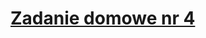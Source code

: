 # [Zadanie domowe nr 4](https://szkolachmury.pl/google-cloud-platform-droga-architekta/tydzien-4-cloud-identity-and-access-management/zadanie-domowe-nr-4/)

